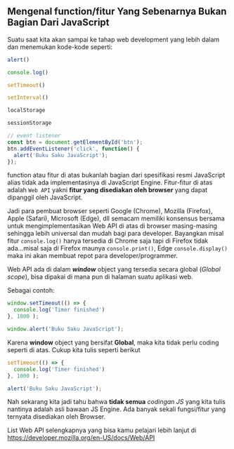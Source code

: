 
## Mengenal function/fitur Yang Sebenarnya Bukan Bagian Dari JavaScript

Suatu saat kita akan sampai ke tahap web development yang lebih dalam dan menemukan kode-kode seperti:

```javascript
alert()

console.log()

setTimeout()

setInterval()

localStorage

sessionStorage

// event listener
const btn = document.getElementById('btn');
btn.addEventListener('click', function() {
  alert('Buku Saku JavaScript');
});

```
function atau fitur di atas bukanlah bagian dari spesifikasi resmi JavaScript alias tidak ada implementasinya di JavaScript Engine. Fitur-fitur di atas adalah `Web API` yakni **fitur yang disediakan oleh browser** yang dapat dipanggil oleh JavaScript. 

Jadi para pembuat browser seperti Google (Chrome), Mozilla (Firefox), Apple (Safari), Microsoft (Edge), dll semacam memiliki konsensus bersama untuk mengimplementasikan Web API di atas di browser masing-masing sehingga lebih
universal dan mudah bagi para developer. Bayangkan misal fitur ```console.log()``` hanya tersedia di Chrome saja tapi di Firefox tidak ada...misal saja di Firefox maunya ```console.print()```, Edge ```console.display()``` maka ini akan membuat repot para developer/programmer.

Web API ada di dalam _**window**_ object yang tersedia secara global (_Global scope_), bisa dipakai di mana pun di halaman suatu aplikasi web.

Sebagai contoh:

```javascript
window.setTimeout(() => {
  console.log('Timer finished')
}, 1000 );

window.alert('Buku Saku JavaScript');
```
Karena **window** object yang bersifat **Global**, maka kita tidak perlu coding seperti di atas. Cukup kita tulis seperti berikut

```javascript
setTimeout(() => {
  console.log('Timer finished')
}, 1000 );

alert('Buku Saku JavaScript');
```

Nah sekarang kita jadi tahu bahwa **tidak semua** _codingan JS_ yang kita tulis nantinya adalah asli bawaan JS Engine. Ada banyak sekali fungsi/fitur yang ternyata disediakan oleh Browser.

List Web API selengkapnya yang bisa kamu pelajari lebih lanjut di https://developer.mozilla.org/en-US/docs/Web/API

